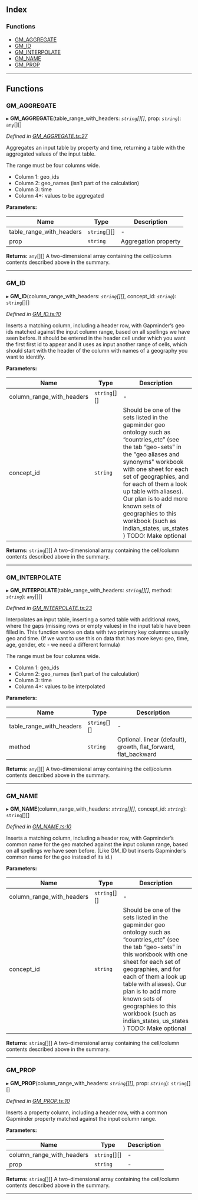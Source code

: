 

## Index

### Functions

* [GM_AGGREGATE](#gm_aggregate)
* [GM_ID](#gm_id)
* [GM_INTERPOLATE](#gm_interpolate)
* [GM_NAME](#gm_name)
* [GM_PROP](#gm_prop)

---

## Functions

<a id="gm_aggregate"></a>

###  GM_AGGREGATE

▸ **GM_AGGREGATE**(table_range_with_headers: *`string`[][]*, prop: *`string`*): `any`[][]

*Defined in [GM_AGGREGATE.ts:27](https://github.com/Gapminder/gsheets-gm-functions/blob/51dea1f/src/GM_AGGREGATE.ts#L27)*

Aggregates an input table by property and time, returning a table with the aggregated values of the input table.

The range must be four columns wide.

*   Column 1: geo\_ids
*   Column 2: geo\_names (isn’t part of the calculation)
*   Column 3: time
*   Column 4+: values to be aggregated

**Parameters:**

| Name | Type | Description |
| ------ | ------ | ------ |
| table_range_with_headers | `string`[][] |  \- |
| prop | `string` |  Aggregation property |

**Returns:** `any`[][]
A two-dimensional array containing the cell/column contents described above in the summary.

___
<a id="gm_id"></a>

###  GM_ID

▸ **GM_ID**(column_range_with_headers: *`string`[][]*, concept_id: *`string`*): `string`[][]

*Defined in [GM_ID.ts:10](https://github.com/Gapminder/gsheets-gm-functions/blob/51dea1f/src/GM_ID.ts#L10)*

Inserts a matching column, including a header row, with Gapminder’s geo ids matched against the input column range, based on all spellings we have seen before. It should be entered in the header cell under which you want the first first id to appear and it uses as input another range of cells, which should start with the header of the column with names of a geography you want to identify.

**Parameters:**

| Name | Type | Description |
| ------ | ------ | ------ |
| column_range_with_headers | `string`[][] |  \- |
| concept_id | `string` |  Should be one of the sets listed in the gapminder geo ontology such as “countries\_etc” (see the tab “geo-sets” in the "geo aliases and synonyms" workbook with one sheet for each set of geographies, and for each of them a look up table with aliases). Our plan is to add more known sets of geographies to this workbook (such as indian\_states, us\_states ) TODO: Make optional |

**Returns:** `string`[][]
A two-dimensional array containing the cell/column contents described above in the summary.

___
<a id="gm_interpolate"></a>

###  GM_INTERPOLATE

▸ **GM_INTERPOLATE**(table_range_with_headers: *`string`[][]*, method: *`string`*): `any`[][]

*Defined in [GM_INTERPOLATE.ts:23](https://github.com/Gapminder/gsheets-gm-functions/blob/51dea1f/src/GM_INTERPOLATE.ts#L23)*

Interpolates an input table, inserting a sorted table with additional rows, where the gaps (missing rows or empty values) in the input table have been filled in. This function works on data with two primary key columns: usually geo and time. (If we want to use this on data that has more keys: geo, time, age, gender, etc - we need a different formula)

The range must be four columns wide.

*   Column 1: geo\_ids
*   Column 2: geo\_names (isn’t part of the calculation)
*   Column 3: time
*   Column 4+: values to be interpolated

**Parameters:**

| Name | Type | Description |
| ------ | ------ | ------ |
| table_range_with_headers | `string`[][] |  \- |
| method | `string` |  Optional. linear (default), growth, flat\_forward, flat\_backward |

**Returns:** `any`[][]
A two-dimensional array containing the cell/column contents described above in the summary.

___
<a id="gm_name"></a>

###  GM_NAME

▸ **GM_NAME**(column_range_with_headers: *`string`[][]*, concept_id: *`string`*): `string`[][]

*Defined in [GM_NAME.ts:10](https://github.com/Gapminder/gsheets-gm-functions/blob/51dea1f/src/GM_NAME.ts#L10)*

Inserts a matching column, including a header row, with Gapminder’s common name for the geo matched against the input column range, based on all spellings we have seen before. (Like GM\_ID but inserts Gapminder’s common name for the geo instead of its id.)

**Parameters:**

| Name | Type | Description |
| ------ | ------ | ------ |
| column_range_with_headers | `string`[][] |  \- |
| concept_id | `string` |  Should be one of the sets listed in the gapminder geo ontology such as “countries\_etc” (see the tab “geo-sets” in this workbook with one sheet for each set of geographies, and for each of them a look up table with aliases). Our plan is to add more known sets of geographies to this workbook (such as indian\_states, us\_states ) TODO: Make optional |

**Returns:** `string`[][]
A two-dimensional array containing the cell/column contents described above in the summary.

___
<a id="gm_prop"></a>

###  GM_PROP

▸ **GM_PROP**(column_range_with_headers: *`string`[][]*, prop: *`string`*): `string`[][]

*Defined in [GM_PROP.ts:10](https://github.com/Gapminder/gsheets-gm-functions/blob/51dea1f/src/GM_PROP.ts#L10)*

Inserts a property column, including a header row, with a common Gapminder property matched against the input column range.

**Parameters:**

| Name | Type | Description |
| ------ | ------ | ------ |
| column_range_with_headers | `string`[][] |  \- |
| prop | `string` |  \- |

**Returns:** `string`[][]
A two-dimensional array containing the cell/column contents described above in the summary.

___

